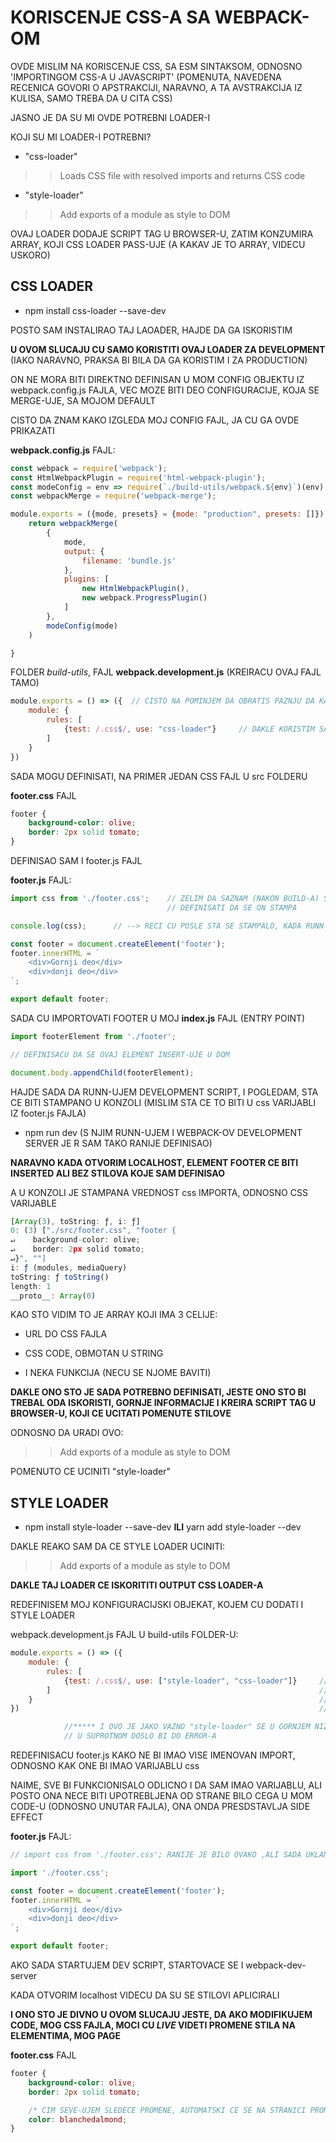 # KORISCENJE CSS-A SA WEBPACK-OM

OVDE MISLIM NA KORISCENJE CSS, SA ESM SINTAKSOM, ODNOSNO 'IMPORTINGOM CSS-A U JAVASCRIPT' (POMENUTA, NAVEDENA RECENICA GOVORI O APSTRAKCIJI, NARAVNO, A TA AVSTRAKCIJA IZ KULISA, SAMO TREBA DA U CITA CSS)

JASNO JE DA SU MI OVDE POTREBNI LOADER-I

KOJI SU MI LOADER-I POTREBNI?

- "css-loader"

>> Loads CSS file with resolved imports and returns CSS code

- "style-loader"

>> Add exports of a module as style to DOM

OVAJ LOADER DODAJE SCRIPT TAG U BROWSER-U, ZATIM KONZUMIRA ARRAY, KOJI CSS LOADER PASS-UJE (A KAKAV JE TO ARRAY, VIDECU USKORO)

## CSS LOADER

- npm install css-loader --save-dev

POSTO SAM INSTALIRAO TAJ LAOADER, HAJDE DA GA ISKORISTIM

**U OVOM SLUCAJU CU SAMO KORISTITI OVAJ LOADER ZA DEVELOPMENT** (IAKO NARAVNO, PRAKSA BI BILA DA GA KORISTIM I ZA PRODUCTION)

ON NE MORA BITI DIREKTNO DEFINISAN U MOM CONFIG OBJEKTU IZ webpack.config.js FAJLA, VEC MOZE BITI DEO CONFIGURACIJE, KOJA SE MERGE-UJE, SA MOJOM DEFAULT

CISTO DA ZNAM KAKO IZGLEDA MOJ CONFIG FAJL, JA CU GA OVDE PRIKAZATI

**webpack.config.js** FAJL:

```javascript
const webpack = require('webpack');
const HtmlWebpackPlugin = require('html-webpack-plugin');
const modeConfig = env => require(`./build-utils/webpack.${env}`)(env);
const webpackMerge = require('webpack-merge');

module.exports = ({mode, presets} = {mode: "production", presets: []}) => {
    return webpackMerge(
        {
            mode,
            output: {
                filename: 'bundle.js'
            },
            plugins: [
                new HtmlWebpackPlugin(),
                new webpack.ProgressPlugin()
            ]
        },
        modeConfig(mode)
    )

}

```

FOLDER *build-utils*, FAJL **webpack.development.js** (KREIRACU OVAJ FAJL TAMO)

```javascript
module.exports = () => ({  // CISTO NA POMINJEM DA OBRATIS PAZNJU DA KADA OVAKO U ZAGRADU STAVIS OBJEKAT U ARROW FUNKCIJI, TO ZNACI DA RETURN-UJES OBJEKAT
    module: {
        rules: [
            {test: /.css$/, use: "css-loader"}     // DAKLE KORISTIM SAMO CSS LOADER
        ]
    }
})
```

SADA MOGU DEFINISATI, NA PRIMER JEDAN CSS FAJL U src FOLDERU

**footer.css** FAJL

```css
footer {
    background-color: olive;
    border: 2px solid tomato;
}
```

DEFINISAO SAM I footer.js FAJL

**footer.js** FAJL:

```javascript
import css from './footer.css';    // ZELIM DA SAZNAM (NAKON BUILD-A) STA JE USTVARI OVAJ IMPORT, I ZATO CU 
                                   // DEFINISATI DA SE ON STAMPA

console.log(css);      // --> RECI CU POSLE STA SE STAMPALO, KADA RUNN-UJEM DEVELOPMENT SCRIPT

const footer = document.createElement('footer');
footer.innerHTML = `
    <div>Gornji deo</div>
    <div>donji deo</div>
`;

export default footer;

```

SADA CU IMPORTOVATI FOOTER U MOJ **index.js** FAJL (ENTRY POINT)

```javascript
import footerElement from './footer';

// DEFINISACU DA SE OVAJ ELEMENT INSERT-UJE U DOM

document.body.appendChild(footerElement);

```

HAJDE SADA DA RUNN-UJEM DEVELOPMENT SCRIPT, I POGLEDAM, STA CE BITI STAMPANO U KONZOLI (MISLIM STA CE TO BITI U css VARIJABLI IZ footer.js FAJLA)

- npm run dev (S NJIM RUNN-UJEM I WEBPACK-OV DEVELOPMENT SERVER JE R SAM TAKO RANIJE DEFINISAO)

**NARAVNO KADA OTVORIM LOCALHOST, ELEMENT FOOTER CE BITI INSERTED ALI BEZ STILOVA KOJE SAM DEFINISAO**

A U KONZOLI JE STAMPANA VREDNOST css IMPORTA, ODNOSNO CSS VARIJABLE

```javascript
[Array(3), toString: ƒ, i: ƒ]
0: (3) ["./src/footer.css", "footer {
↵    background-color: olive;
↵    border: 2px solid tomato;
↵}", ""]
i: ƒ (modules, mediaQuery)
toString: ƒ toString()
length: 1
__proto__: Array(0)
```

KAO STO VIDIM TO JE ARRAY KOJI IMA 3 CELIJE:

- URL DO CSS FAJLA

- CSS CODE, OBMOTAN U STRING

- I NEKA FUNKCIJA (NECU SE NJOME BAVITI)

**DAKLE ONO STO JE SADA POTREBNO DEFINISATI, JESTE ONO STO BI TREBAL ODA ISKORISTI, GORNJE INFORMACIJE I KREIRA SCRIPT TAG U BROWSER-U, KOJI CE UCITATI POMENUTE STILOVE**

ODNOSNO DA URADI OVO:

>> Add exports of a module as style to DOM

POMENUTO CE UCINITI "style-loader"

## STYLE LOADER

- npm install style-loader --save-dev **ILI** yarn add style-loader --dev

DAKLE REAKO SAM DA CE STYLE LOADER UCINITI:

>> Add exports of a module as style to DOM

**DAKLE TAJ LOADER CE ISKORITITI OUTPUT CSS LOADER-A**

REDEFINISEM MOJ KONFIGURACIJSKI OBJEKAT, KOJEM CU DODATI I STYLE LOADER

webpack.development.js FAJL U build-utils FOLDER-U:

```javascript
module.exports = () => ({
    module: {
        rules: [
            {test: /.css$/, use: ["style-loader", "css-loader"]}     // DAKLE RANIJE JE SAMO "css-loader" BIO
        ]                                                            // VREDNOST use PROPERTIJA
    }                                                                // ALI TO MOZE BITI I NIZ, U KOJEM DEFINISEM DA SE KORISTE DVA
})                                                                   // LOADERA ZA CSS (DAKLE DODAO SAM style-loader NA OVAJ NACIN)

            //***** I OVO JE JAKO VAZNO "style-loader" SE U GORNJEM NIZU MORA NACI U NULTOJ CELIJI, DAKLE PRE "css-loader" - A
            // U SUPROTNOM DOSLO BI DO ERROR-A
```


REDEFINISACU footer.js KAKO NE BI IMAO VISE IMENOVAN IMPORT, ODNOSNO KAK ONE BI IMAO VARIJABLU css

NAIME, SVE BI FUNKCIONISALO ODLICNO I DA SAM IMAO VARIJABLU, ALI POSTO ONA NECE BITI UPOTREBLJENA OD STRANE BILO CEGA U MOM CODE-U (ODNOSNO UNUTAR FAJLA), ONA ONDA PRESDSTAVLJA SIDE EFFECT

**footer.js** FAJL:

```javascript
// import css from './footer.css'; RANIJE JE BILO OVAKO ,ALI SADA UKLANJAM css VARIJABLU

import './footer.css';

const footer = document.createElement('footer');
footer.innerHTML = `
    <div>Gornji deo</div>
    <div>donji deo</div>
`;

export default footer;

```

AKO SADA STARTUJEM DEV SCRIPT, STARTOVACE SE I webpack-dev-server

KADA OTVORIM localhost VIDECU DA SU SE STILOVI APLICIRALI

**I ONO STO JE DIVNO U OVOM SLUCAJU JESTE, DA AKO MODIFIKUJEM CODE, MOG CSS FAJLA, MOCI CU *LIVE* VIDETI PROMENE STILA NA ELEMENTIMA, MOG PAGE**

**footer.css** FAJL

```css
footer {
    background-color: olive;
    border: 2px solid tomato;

    /* CIM SEVE-UJEM SLEDECE PROMENE, AUTOMATSKI CE SE NA STRANICI PROMENITI STIL */
    color: blanchedalmond;
}
```